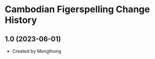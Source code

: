 Cambodian Figerspelling Change History
====================

1.0 (2023-06-01)
----------------
* Created by Mengthong
